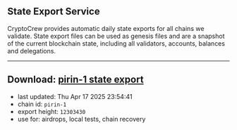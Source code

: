 ## State Export Service
CryptoCrew provides automatic daily state exports for all chains we validate. State export files can be used as genesis files and are a snapshot of the current blockchain state, including all validators, accounts, balances and delegations.

---
**Download: [pirin-1 state export](https://dl-eu2.ccvalidators.com/SERVICE/nolus/pirin-1_export_12303430.json)**
---

- last updated: Thu Apr 17 2025 23:54:41
- chain id: `pirin-1`
- export height: `12303430`
- use for: airdrops, local tests, chain recovery
